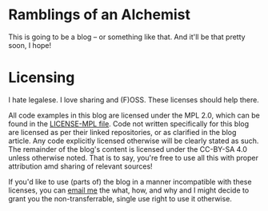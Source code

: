 # Ramblings of an Alchemist

This is going to be a blog – or something like that. And it'll be that pretty soon, I hope!

# Licensing

I hate legalese. I love sharing and (F)OSS. These licenses should help there.

All code examples in this blog are licensed under the MPL 2.0, which can be found in the [LICENSE-MPL file](./LICENSE-MPL). Code not written specifically for this blog are licensed as per their linked repositories, or as clarified in the blog article. Any code explicitly licensed otherwise will be clearly stated as such. The remainder of the blog's content is licensed under the CC-BY-SA 4.0 unless otherwise noted. That is to say, you're free to use all this with proper attribution amd sharing of relevant sources!

If you'd like to use (parts of) the blog in a manner incompatible with these licenses, you can [email me](mailto:riven+blog@tae.moe) the what, how, and why and I might decide to grant you the non-transferrable, single use right to use it otherwise.
